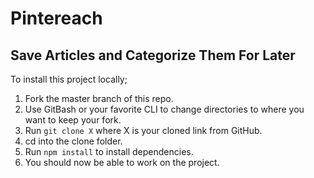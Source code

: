 # Pintereach
## Save Articles and Categorize Them For Later

To install this project locally;

1. Fork the master branch of this repo.
1. Use GitBash or your favorite CLI to change directories to where you want to keep your fork.
1. Run `git clone X` where X is your cloned link from GitHub.
1. cd into the clone folder.
1. Run `npm install` to install dependencies.
1. You should now be able to work on the project.
